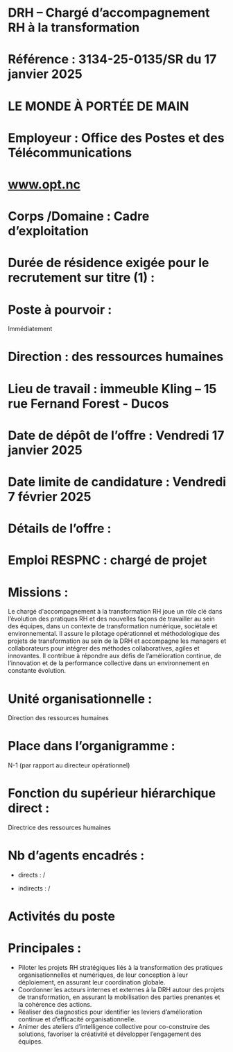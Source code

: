 # DRH – Chargé d’accompagnement RH à la transformation

# Référence : 3134-25-0135/SR du 17 janvier 2025

# LE MONDE À PORTÉE DE MAIN

# Employeur : Office des Postes et des Télécommunications

# www.opt.nc

# Corps /Domaine : Cadre d’exploitation

# Durée de résidence exigée pour le recrutement sur titre (1) :

# Poste à pourvoir :

Immédiatement

# Direction : des ressources humaines

# Lieu de travail : immeuble Kling – 15 rue Fernand Forest - Ducos

# Date de dépôt de l’offre : Vendredi 17 janvier 2025

# Date limite de candidature : Vendredi 7 février 2025

# Détails de l’offre :

# Emploi RESPNC : chargé de projet

# Missions :

Le chargé d'accompagnement à la transformation RH joue un rôle clé dans l’évolution des pratiques RH et des nouvelles façons de travailler au sein des équipes, dans un contexte de transformation numérique, sociétale et environnemental. Il assure le pilotage opérationnel et méthodologique des projets de transformation au sein de la DRH et accompagne les managers et collaborateurs pour intégrer des méthodes collaboratives, agiles et innovantes. Il contribue à répondre aux défis de l’amélioration continue, de l’innovation et de la performance collective dans un environnement en constante évolution.

# Unité organisationnelle :

Direction des ressources humaines

# Place dans l’organigramme :

N-1 (par rapport au directeur opérationnel)

# Fonction du supérieur hiérarchique direct :

Directrice des ressources humaines

# Nb d’agents encadrés :

- directs : /

- indirects : /

# Activités du poste

# Principales :

- Piloter les projets RH stratégiques liés à la transformation des pratiques organisationnelles et numériques, de leur conception à leur déploiement, en assurant leur coordination globale.
- Coordonner les acteurs internes et externes à la DRH autour des projets de transformation, en assurant la mobilisation des parties prenantes et la cohérence des actions.
- Réaliser des diagnostics pour identifier les leviers d’amélioration continue et d’efficacité organisationnelle.
- Animer des ateliers d’intelligence collective pour co-construire des solutions, favoriser la créativité et développer l’engagement des équipes.
